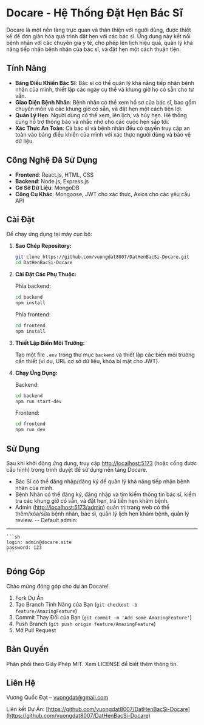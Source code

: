 # Docare - Hệ Thống Đặt Hẹn Bác Sĩ

Docare là một nền tảng trực quan và thân thiện với người dùng, được thiết kế để đơn giản hóa quá trình đặt hẹn với các bác sĩ. Ứng dụng này kết nối bệnh nhân với các chuyên gia y tế, cho phép lên lịch hiệu quả, quản lý khả năng tiếp nhận bệnh nhân của bác sĩ, và đặt hẹn một cách thuận tiện.

## Tính Năng

- **Bảng Điều Khiển Bác Sĩ**: Bác sĩ có thể quản lý khả năng tiếp nhận bệnh nhân của mình, thiết lập các ngày cụ thể và khung giờ họ có sẵn cho tư vấn.
- **Giao Diện Bệnh Nhân**: Bệnh nhân có thể xem hồ sơ của bác sĩ, bao gồm chuyên môn và các khung giờ có sẵn, và đặt hẹn một cách tiện lợi.
- **Quản Lý Hẹn**: Người dùng có thể xem, lên lịch, và hủy hẹn. Hệ thống cũng hỗ trợ thông báo và nhắc nhở cho các cuộc hẹn sắp tới.
- **Xác Thực An Toàn**: Cả bác sĩ và bệnh nhân đều có quyền truy cập an toàn vào bảng điều khiển của mình với xác thực người dùng và bảo vệ dữ liệu.

## Công Nghệ Đã Sử Dụng

- **Frontend**: React.js, HTML, CSS
- **Backend**: Node.js, Express.js
- **Cơ Sở Dữ Liệu**: MongoDB
- **Công Cụ Khác**: Mongoose, JWT cho xác thực, Axios cho các yêu cầu API

## Cài Đặt

Để chạy ứng dụng tại máy cục bộ:

1. **Sao Chép Repository:**

    ```sh
    git clone https://github.com/vuongdat8007/DatHenBacSi-Docare.git
    cd DatHenBacSi-Docare
    ```

2. **Cài Đặt Các Phụ Thuộc:**

    Phía backend:
    
    ```sh
    cd backend
    npm install
    ```

    Phía frontend:
    
    ```sh
    cd frontend
    npm install
    ```

3. **Thiết Lập Biến Môi Trường:**

    Tạo một file `.env` trong thư mục `backend` và thiết lập các biến môi trường cần thiết (ví dụ, URL cơ sở dữ liệu, khóa bí mật cho JWT).

4. **Chạy Ứng Dụng:**

    Backend:

    ```sh
    cd backend
    npm run start-dev
    ```

    Frontend:

    ```sh
    cd frontend
    npm run dev
    ```

## Sử Dụng

Sau khi khởi động ứng dụng, truy cập [http://localhost:5173](http://localhost:5173) (hoặc cổng được cấu hình) trong trình duyệt để sử dụng nền tảng Docare.

- Bác Sĩ có thể đăng nhập/đăng ký để quản lý khả năng tiếp nhận bệnh nhân của mình.
- Bệnh Nhân có thể đăng ký, đăng nhập và tìm kiếm thông tin bác sĩ, kiểm tra các khung giờ có sẵn, và đặt hẹn, trả tiền hẹn khám bệnh.
- Admin ([http://localhost:5173/admin](http://localhost:5173/admin)) quản trị trang web có thể thêm/xóa/sửa bệnh nhân, bác sĩ, quản lý lịch hẹn khám bệnh, quản lý review.
-- Default admin:
---
    ```sh
    login: admin@docare.site 
    password: 123
    ```
## Đóng Góp

Chào mừng đóng góp cho dự án Docare!

1. Fork Dự Án
2. Tạo Branch Tính Năng của Bạn (`git checkout -b feature/AmazingFeature`)
3. Commit Thay Đổi của Bạn (`git commit -m 'Add some AmazingFeature'`)
4. Push Branch (`git push origin feature/AmazingFeature`)
5. Mở Pull Request

## Bản Quyền

Phân phối theo Giấy Phép MIT. Xem LICENSE để biết thêm thông tin.

## Liên Hệ

Vương Quốc Đạt – vuongdat@gmail.com

Liên kết Dự Án: [https://github.com/vuongdat8007/DatHenBacSi-Docare](https://github.com/vuongdat8007/DatHenBacSi-Docare)
